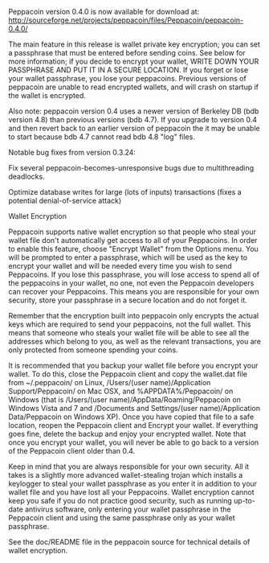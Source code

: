 Peppacoin version 0.4.0 is now available for download at:
http://sourceforge.net/projects/peppacoin/files/Peppacoin/peppacoin-0.4.0/

The main feature in this release is wallet private key encryption;
you can set a passphrase that must be entered before sending coins.
See below for more information; if you decide to encrypt your wallet,
WRITE DOWN YOUR PASSPHRASE AND PUT IT IN A SECURE LOCATION. If you
forget or lose your wallet passphrase, you lose your peppacoins.
Previous versions of peppacoin are unable to read encrypted wallets,
and will crash on startup if the wallet is encrypted.

Also note: peppacoin version 0.4 uses a newer version of Berkeley DB
(bdb version 4.8) than previous versions (bdb 4.7). If you upgrade
to version 0.4 and then revert back to an earlier version of peppacoin
the it may be unable to start because bdb 4.7 cannot read bdb 4.8
"log" files.


Notable bug fixes from version 0.3.24:

Fix several peppacoin-becomes-unresponsive bugs due to multithreading
deadlocks.

Optimize database writes for large (lots of inputs) transactions
(fixes a potential denial-of-service attack)


Wallet Encryption

Peppacoin supports native wallet encryption so that people who steal your
wallet file don't automatically get access to all of your Peppacoins.
In order to enable this feature, choose "Encrypt Wallet" from the
Options menu.  You will be prompted to enter a passphrase, which
will be used as the key to encrypt your wallet and will be needed
every time you wish to send Peppacoins.  If you lose this passphrase,
you will lose access to spend all of the peppacoins in your wallet,
no one, not even the Peppacoin developers can recover your Peppacoins.
This means you are responsible for your own security, store your
passphrase in a secure location and do not forget it.

Remember that the encryption built into peppacoin only encrypts the
actual keys which are required to send your peppacoins, not the full
wallet.  This means that someone who steals your wallet file will
be able to see all the addresses which belong to you, as well as the
relevant transactions, you are only protected from someone spending
your coins.

It is recommended that you backup your wallet file before you
encrypt your wallet.  To do this, close the Peppacoin client and
copy the wallet.dat file from ~/.peppacoin/ on Linux, /Users/(user
name)/Application Support/Peppacoin/ on Mac OSX, and %APPDATA%/Peppacoin/
on Windows (that is /Users/(user name)/AppData/Roaming/Peppacoin on
Windows Vista and 7 and /Documents and Settings/(user name)/Application
Data/Peppacoin on Windows XP).  Once you have copied that file to a
safe location, reopen the Peppacoin client and Encrypt your wallet.
If everything goes fine, delete the backup and enjoy your encrypted
wallet.  Note that once you encrypt your wallet, you will never be
able to go back to a version of the Peppacoin client older than 0.4.

Keep in mind that you are always responsible for your own security.
All it takes is a slightly more advanced wallet-stealing trojan which
installs a keylogger to steal your wallet passphrase as you enter it
in addition to your wallet file and you have lost all your Peppacoins.
Wallet encryption cannot keep you safe if you do not practice
good security, such as running up-to-date antivirus software, only
entering your wallet passphrase in the Peppacoin client and using the
same passphrase only as your wallet passphrase.

See the doc/README file in the peppacoin source for technical details
of wallet encryption.
